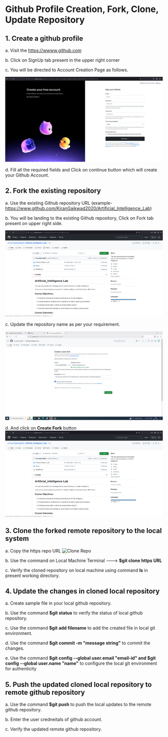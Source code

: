 # Github Profile Creation, Fork, Clone, Update Repository

## 1. Create a github profile

   a. Visit the https://wwww.github.com
   
   b. Click on SignUp tab present in the upper right corner
   
   c. You will be directed to Account Creation Page as follows.
   
   ![Github Account Creation Page](images/GithubSignUpPage.png)
   
   d. Fill all the required fields and Click on continue button which will create your Github Account.
   

## 2. Fork the existing repository

   a. Use the existing Github repository URL (example- https://www.github.com/KiranGaikwad2020/Artificial_Intelligence_Lab)
   
   b. You will be landing to the existing Github repository, Click on Fork tab present on upper right side.

   ![Fork Window](images/ForkWindow.png)
   
   c. Update the repository name as per your requirement.
   
   ![Update Repository Name](images/ForkRepoName.png)
      
   d. And click on **Create Fork** button
   ![Fork Repository](images/ForkWindow.png)
   


## 3. Clone the forked remote repository to the local system

   a.  Copy the https repo URL 
   ![Clone Repo](images/images/CloneForkedRepo.png)
   
   b. Use the command on Local Machine Terminal ---> **$git clone https URL**

   c. Verify the cloned repository on local machine using command **ls** in present working directory.

## 4. Update the changes in cloned local repository

   a. Create sample file in your local github repository.

   b. Use the command **$git status** to verify the status of local github repository.

   c. Use the command **$git add filename** to add the created file in local git environment.

   d. Use the command **$git commit -m "message string"** to commit the changes.

   e. Use the command **$git config --global user.email "email-id" and $git config --global user.name "name"** to configure the local git environment for authenticity

## 5. Push the updated cloned local repository to remote github repository

   a. Use the command **$git push** to push the local updates to the remote github repository.

   b. Enter the user credneitals of github account.

   c. Verify the updated remote github repository.
